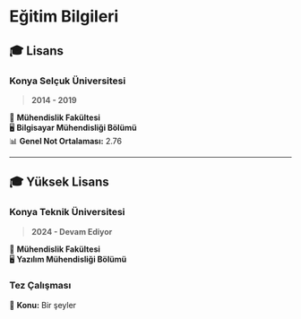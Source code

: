 # Eğitim Bilgileri

## 🎓 Lisans
### Konya Selçuk Üniversitesi
> **2014 - 2019**

📍 **Mühendislik Fakültesi**  
🖥️ **Bilgisayar Mühendisliği Bölümü**  
📊 **Genel Not Ortalaması:** 2.76

---

## 🎓 Yüksek Lisans
### Konya Teknik Üniversitesi
> **2024 - Devam Ediyor**

📍 **Mühendislik Fakültesi**  
🖥️ **Yazılım Mühendisliği Bölümü**  

### Tez Çalışması
📑 **Konu:** Bir şeyler
